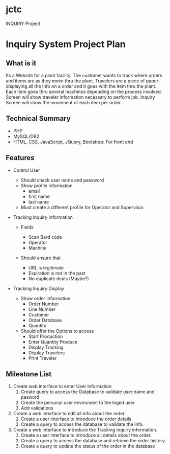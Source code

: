 # jctc
INQUIRY Project
# Inquiry  System Project Plan

## What is it
Its a Website for a plant facility. The customer wants to track where orders and items are as they move thru the plant.  Travelers are a piece of paper displaying all the info on a order and it goes with the item thru the plant.  Each item goes thru several machines depending on the process involved.  
Screen will show traveler information necessary to perform job. Inquiry Screen will show the movement of each item per order.

## Technical Summary

* PHP
* MySQL/DB2
* HTML, CSS, JavaScript, JQuery, Bootstrap: For front end

## Features

* Control User
  * Should check user name and password
  * Show profile information
    * email
    * first name
    * last name
  * Must create a different profile for Operator and Supervisor.

* Tracking Inquiry Information
  * Fields
    * Scan Bard code
    * Operator
    * Machine

  * Should ensure that
    * URL is legitimate
    * Expiration is not in the past
    * No duplicate deals (Maybe?)
* Tracking Inquiry Display
  * Show order information
    * Order Number
    * Line Number
    * Customer
    * Order Database
    * Quantity
  * Should offer the Options to access
    * Start Production
    * Enter Quantity Produce
    * Display Tracking
    * Display Travelers
    * Print Traveler

## Milestone List

1. Create web interface to enter User Information
   1. Create query to access the Database to validate user name and pasword
   2. Create the personal user enviroment to the loged user.
   3. Add validations
2. Create a web interface to edit all info about the order
   1. Create a user interface to introduce the order details
   2. Create a query to access the database to validate the info.
3. Create a web interface to introduce the Tracking inquiry information.
   1. Create a user interface to introduce all details about the order.
   2. Create a query to access the database and retrieve the order history
   3. Create a query to update the status of the order in the database
